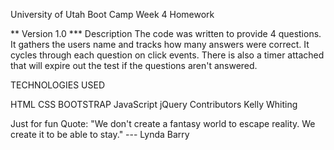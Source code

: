 University of Utah Boot Camp Week 4 Homework 

** Version 1.0 ***
Description
The code was written to provide 4 questions. It gathers the users name and tracks how many answers were correct. It cycles through each question on click events. There is also a timer attached that will expire out the test if the questions aren't answered. 



TECHNOLOGIES USED

HTML
CSS
BOOTSTRAP
JavaScript
jQuery
Contributors
Kelly Whiting

Just for fun
Quote: "We don't create a fantasy world to escape reality. We create it to be able to stay." --- Lynda Barry
